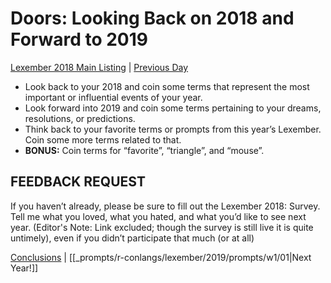 # Doors: Looking Back on 2018 and Forward to 2019
[Lexember 2018 Main Listing](_prompts/r-conlangs/lexember/2018/toc_lex18.md) | [Previous Day](_prompts/r-conlangs/lexember/2018/prompts/w5/30.md)

+ Look back to your 2018 and coin some terms that represent the most important or influential events of your year.
+ Look forward into 2019 and coin some terms pertaining to your dreams, resolutions, or predictions.
+ Think back to your favorite terms or prompts from this year’s Lexember. Coin some more terms related to that.
+ **BONUS:** Coin terms for “favorite”, “triangle”, and “mouse”.

## FEEDBACK REQUEST

If you haven’t already, please be sure to fill out the Lexember 2018: Survey. Tell me what you loved, what you hated, and what you’d like to see next year. (Editor's Note: Link excluded; though the survey is still live it is quite untimely), even if you didn’t participate that much (or at all)

[Conclusions](_prompts/r-conlangs/lexember/2018/32_final.md) | [[_prompts/r-conlangs/lexember/2019/prompts/w1/01|Next Year!]]
